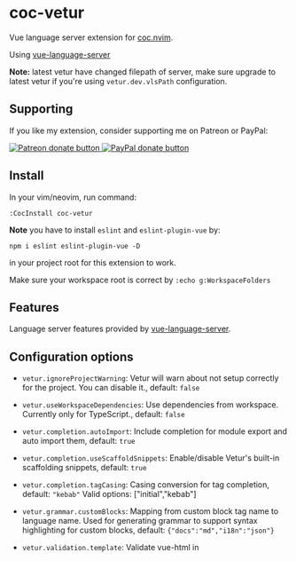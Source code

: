 # coc-vetur

Vue language server extension for [coc.nvim](https://github.com/neoclide/coc.nvim).

Using [vue-language-server](https://www.npmjs.com/package/vls)

**Note:** latest vetur have changed filepath of server, make sure upgrade to
latest vetur if you're using `vetur.dev.vlsPath` configuration.

## Supporting

If you like my extension, consider supporting me on Patreon or PayPal:

<a href="https://www.patreon.com/chemzqm"><img src="https://c5.patreon.com/external/logo/become_a_patron_button.png" alt="Patreon donate button" /> </a>
<a href="https://www.paypal.com/paypalme/chezqm"><img src="https://werwolv.net/assets/paypal_banner.png" alt="PayPal donate button" /> </a>

## Install

In your vim/neovim, run command:

```
:CocInstall coc-vetur
```

**Note** you have to install `eslint` and `eslint-plugin-vue` by:

```
npm i eslint eslint-plugin-vue -D
```

in your project root for this extension to work.

Make sure your workspace root is correct by `:echo g:WorkspaceFolders`

## Features

Language server features provided by [vue-language-server](https://www.npmjs.com/package/vls).

## Configuration options

- `vetur.ignoreProjectWarning`: Vetur will warn about not setup correctly for the project. You can disable it., default: `false`
- `vetur.useWorkspaceDependencies`: Use dependencies from workspace. Currently only for TypeScript., default: `false`
- `vetur.completion.autoImport`: Include completion for module export and auto import them, default: `true`
- `vetur.completion.useScaffoldSnippets`: Enable/disable Vetur's built-in scaffolding snippets, default: `true`
- `vetur.completion.tagCasing`: Casing conversion for tag completion, default: `"kebab"`
  Valid options: ["initial","kebab"]
- `vetur.grammar.customBlocks`: Mapping from custom block tag name to language name. Used for generating grammar to support syntax highlighting for custom blocks, default: `{"docs":"md","i18n":"json"}`
- `vetur.validation.template`: Validate vue-html in <template> using eslint-plugin-vue, default: `true`
- `vetur.validation.templateProps`: Validate props usage in <template> region. Show error/warning for not passing declared props to child components and show error for passing wrongly typed interpolation expressions, default: `false`
- `vetur.validation.interpolation`: Validate interpolations in <template> region using TypeScript language service, default: `true`
- `vetur.validation.style`: Validate css/scss/less/postcss in <style>, default: `true`
- `vetur.validation.script`: Validate js/ts in <script>, default: `true`
- `vetur.format.enable`: Enable/disable the Vetur document formatter., default: `true`
- `vetur.format.options.tabSize`: Number of spaces per indentation level. Inherited by all formatters., default: `2`
- `vetur.format.options.useTabs`: Use tabs for indentation. Inherited by all formatters., default: `false`
- `vetur.format.defaultFormatter.html`: Default formatter for <template> region, default: `"prettier"`
  Valid options: ["none","prettyhtml","js-beautify-html","prettier"]
- `vetur.format.defaultFormatter.pug`: Default formatter for <template lang='pug'> region, default: `"prettier"`
  Valid options: ["none","prettier"]
- `vetur.format.defaultFormatter.css`: Default formatter for <style> region, default: `"prettier"`
  Valid options: ["none","prettier"]
- `vetur.format.defaultFormatter.postcss`: Default formatter for <style lang='postcss'> region, default: `"prettier"`
  Valid options: ["none","prettier"]
- `vetur.format.defaultFormatter.scss`: Default formatter for <style lang='scss'> region, default: `"prettier"`
  Valid options: ["none","prettier"]
- `vetur.format.defaultFormatter.sass`: Default formatter for <style lang='sass'> region, default: `"sass-formatter"`
  Valid options: ["none","sass-formatter"]
- `vetur.format.defaultFormatter.less`: Default formatter for <style lang='less'> region, default: `"prettier"`
  Valid options: ["none","prettier"]
- `vetur.format.defaultFormatter.stylus`: Default formatter for <style lang='stylus'> region, default: `"stylus-supremacy"`
  Valid options: ["none","stylus-supremacy"]
- `vetur.format.defaultFormatter.js`: Default formatter for <script> region, default: `"prettier"`
  Valid options: ["none","prettier","prettier-eslint","vscode-typescript"]
- `vetur.format.defaultFormatter.ts`: Default formatter for <script> region, default: `"prettier"`
  Valid options: ["none","prettier","prettier-tslint","vscode-typescript"]
- `vetur.format.defaultFormatterOptions`: Options for all default formatters, default: `{"js-beautify-html":{"wrap_attributes":"force-expand-multiline"},"prettyhtml":{"printWidth":100,"singleQuote":false,"wrapAttributes":false,"sortAttributes":false}}`
- `vetur.format.styleInitialIndent`: Whether to have initial indent for <style> region, default: `false`
- `vetur.format.scriptInitialIndent`: Whether to have initial indent for <script> region, default: `false`
- `vetur.languageFeatures.codeActions`: Whether to enable codeActions, default: `true`
- `vetur.trace.server`: Traces the communication between VS Code and Vue Language Server., default: `"off"`
  Valid options: ["off","messages","verbose"]
- `vetur.dev.vlsPath`: Path to VLS for Vetur developers. There are two ways of using it.

  1. Clone vuejs/vetur from GitHub, build it and point it to the ABSOLUTE path of `/server`.
  2. `yarn global add vue-language-server` and point Vetur to the installed location (`yarn global dir` + node_modules/vue-language-server)

- `vetur.dev.vlsPort`: The port that VLS listens to. Can be used for attaching to the VLS Node process for debugging / profiling, default: `-1`
- `vetur.dev.logLevel`: Log level for VLS, default: `"INFO"`
  Valid options: ["INFO","DEBUG"]
- `vetur.experimental.templateInterpolationService`: Enable template interpolation service that offers diagnostics / hover / definition / references., default: `false`

Trigger completion in `coc-settings.json` to get full list of options.

## Troubleshooting

- Add `"vetur.trace.server": "verbose"` to your `coc-settings.json` (opened by command
  `:CocConfig`) for verbose messages.
  `coc-settings.json`
- Restart coc server by command `:CocRestart`
- Make the issue happen.
- Open tsserver output channel by command `:CocCommand workspace.showOutput vetur`.

## License

MIT
